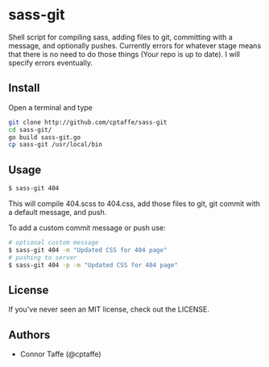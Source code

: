 sass-git
========

Shell script for compiling sass, adding files to git, committing with a message, and optionally pushes. Currently errors for whatever stage means that there is no need to do those things (Your repo is up to date). I will specify errors eventually.



## Install

Open a terminal and type
```sh
git clone http://github.com/cptaffe/sass-git
cd sass-git/
go build sass-git.go
cp sass-git /usr/local/bin
```

## Usage

```sh
$ sass-git 404
```
This will compile 404.scss to 404.css, add those files to git, git commit with a default message, and push.

To add a custom commit message or push use:
```sh
# optional custom message
$ sass-git 404 -m "Updated CSS for 404 page"
# pushing to server
$ sass-git 404 -p -m "Updated CSS for 404 page"
```

## License

If you've never seen an MIT license, check out the LICENSE.

## Authors

+ Connor Taffe (@cptaffe)
